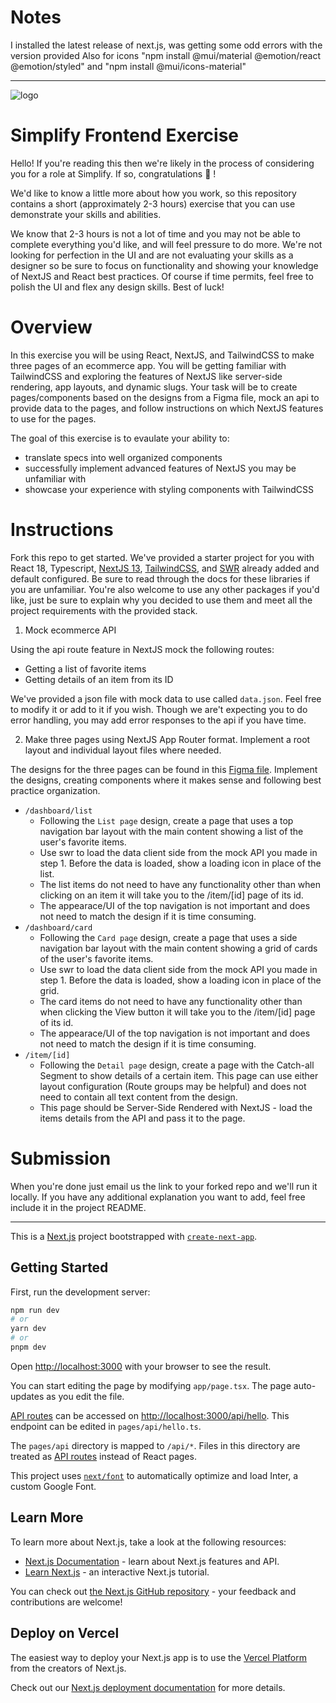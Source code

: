 # Notes
I installed the latest release of next.js, was getting some odd errors with the version provided
Also for icons "npm install @mui/material @emotion/react @emotion/styled" and "npm install @mui/icons-material"

----------------------------------------------------------------------------------------------------------------


![logo](https://user-images.githubusercontent.com/21349718/227146863-399bdd2b-2091-4461-9775-141af610f9ef.svg)

# Simplify Frontend Exercise

Hello! If you're reading this then we're likely in the process of considering you for a role at Simplify. If so, congratulations 🎉 !

We'd like to know a little more about how you work, so this repository contains a short (approximately 2-3 hours) exercise that you can use demonstrate your skills and abilities.

We know that 2-3 hours is not a lot of time and you may not be able to complete everything you'd like, and will feel pressure to do more. We're not looking for perfection in the UI and are not evaluating your skills as a designer so be sure to focus on functionality and showing your knowledge of NextJS and React best practices. Of course if time permits, feel free to polish the UI and flex any design skills. Best of luck!

# Overview

In this exercise you will be using React, NextJS, and TailwindCSS to make three pages of an ecommerce app. You will be getting familiar with TailwindCSS and exploring the features of NextJS like server-side rendering, app layouts, and dynamic slugs. Your task will be to create pages/components based on the designs from a Figma file, mock an api to provide data to the pages, and follow instructions on which NextJS features to use for the pages.

The goal of this exercise is to evaulate your ability to:
* translate specs into well organized components
* successfully implement advanced features of NextJS you may be unfamiliar with
* showcase your experience with styling components with TailwindCSS

# Instructions

Fork this repo to get started. We've provided a starter project for you with React 18, Typescript, [NextJS 13](https://beta.nextjs.org/docs/getting-started), [TailwindCSS](https://tailwindcss.com/docs/installation), and [SWR](https://swr.vercel.app/docs/getting-started) already added and default configured. Be sure to read through the docs for these libraries if you are unfamiliar. You're also welcome to use any other packages if you'd like, just be sure to explain why you decided to use them and meet all the project requirements with the provided stack.

1. Mock ecommerce API

Using the api route feature in NextJS mock the following routes:
* Getting a list of favorite items
* Getting details of an item from its ID

We've provided a json file with mock data to use called `data.json`. Feel free to modify it or add to it if you wish. Though we are't expecting you to do error handling, you may add error responses to the api if you have time.

2. Make three pages using NextJS App Router format. Implement a root layout and individual layout files where needed.

The designs for the three pages can be found in this [Figma file](https://www.figma.com/file/lUbwgHr7OTh4IEf1Y4szwf/NextJS-Ecommerce?node-id=0%3A1&t=bHXi1DmZpSYk17Wd-1). Implement the designs, creating components where it makes sense and following best practice organization. 

* `/dashboard/list`
  * Following the `List page` design, create a page that uses a top navigation bar layout with the main content showing a list of the user's favorite items. 
  * Use swr to load the data client side from the mock API you made in step 1. Before the data is loaded, show a loading icon in place of the list. 
  * The list items do not need to have any functionality other than when clicking on an item it will take you to the /item/[id] page of its id. 
  * The appearace/UI of the top navigation is not important and does not need to match the design if it is time consuming. 
* `/dashboard/card`
  * Following the `Card page` design, create a page that uses a side navigation bar layout with the main content showing a grid of cards of the user's favorite items. 
  * Use swr to load the data client side from the mock API you made in step 1. Before the data is loaded, show a loading icon in place of the grid. 
  * The card items do not need to have any functionality other than when clicking the View button it will take you to the /item/[id] page of its id. 
  * The appearace/UI of the top navigation is not important and does not need to match the design if it is time consuming.  
* `/item/[id]`
  * Following the `Detail page` design, create a page with the Catch-all Segment to show details of a certain item. This page can use either layout configuration (Route groups may be helpful) and does not need to contain all text content from the design. 
  * This page should be Server-Side Rendered with NextJS - load the items details from the API and pass it to the page.

# Submission

When you're done just email us the link to your forked repo and we'll run it locally. If you have any additional explanation you want to add, feel free include it in the project README.


----------------------------------------------------------------------------------------------------------------

This is a [Next.js](https://nextjs.org/) project bootstrapped with [`create-next-app`](https://github.com/vercel/next.js/tree/canary/packages/create-next-app).

## Getting Started

First, run the development server:

```bash
npm run dev
# or
yarn dev
# or
pnpm dev
```

Open [http://localhost:3000](http://localhost:3000) with your browser to see the result.

You can start editing the page by modifying `app/page.tsx`. The page auto-updates as you edit the file.

[API routes](https://nextjs.org/docs/api-routes/introduction) can be accessed on [http://localhost:3000/api/hello](http://localhost:3000/api/hello). This endpoint can be edited in `pages/api/hello.ts`.

The `pages/api` directory is mapped to `/api/*`. Files in this directory are treated as [API routes](https://nextjs.org/docs/api-routes/introduction) instead of React pages.

This project uses [`next/font`](https://nextjs.org/docs/basic-features/font-optimization) to automatically optimize and load Inter, a custom Google Font.

## Learn More

To learn more about Next.js, take a look at the following resources:

- [Next.js Documentation](https://nextjs.org/docs) - learn about Next.js features and API.
- [Learn Next.js](https://nextjs.org/learn) - an interactive Next.js tutorial.

You can check out [the Next.js GitHub repository](https://github.com/vercel/next.js/) - your feedback and contributions are welcome!

## Deploy on Vercel

The easiest way to deploy your Next.js app is to use the [Vercel Platform](https://vercel.com/new?utm_medium=default-template&filter=next.js&utm_source=create-next-app&utm_campaign=create-next-app-readme) from the creators of Next.js.

Check out our [Next.js deployment documentation](https://nextjs.org/docs/deployment) for more details.

